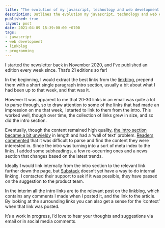 ```yaml
---
title: "The evolution of my javascript, technology and web development newsletter"
description: Outlines the evolution my javascript, technology and web development newsletter has taken in the 21 issues published so far.
published: true
layout: post
date: 2021-04-09 15:39:00:00 +0700
tags:
- javascript
- web development
- linkblog
- programming
---
```

I started the newsletter back in November 2020, and I’ve published an edition every week since. That’s 21 editions so far!

In the beginning, I would extract the best links from the [linkblog](https://links.markjgsmith.com), prepend them with a short single paragraph intro section, usually a bit about what I had been up to that week, and that was it. 

However It was apparent to me that 20-30 links in an email was quite a lot to parse through, so to draw attention to some of the links that had made an impression on me that week, I started to link to them from the intro. This worked well, though over time, the collection of links grew in size, and so did the intro section.

Eventually, though the content remained high quality, [the intro section became a bit unwieldy](https://markjgsmith.substack.com/p/mark-smiths-newsletter-20-03-2021) in length and had a ‘wall of text’ problem. [Readers commented](https://links.markjgsmith.com/archives/html/2021/03/#ca2c135a-b51f-439f-8328-24424e7795cd) that it was difficult to parse and find the content they were interested in. Since the intro was turning into a sort of meta index to the links, I added some subheadings, a few re-occurring ones and a news section that changes based on the latest trends.

Ideally I would link internally from the intro section to the relevant link further down the page, but [Substack](https://substack.com) doesn’t yet have a way to do internal linking. I contacted their support to ask if it was possible, they have passed on the suggestion to the product team.

In the interim all the intro links are to the relevant post on the linkblog, which contains any comments I made when I posted it, and the link to the article. By looking at the surrounding links you can also get a sense for the ‘context’ when that link was posted.

It’s a work in progress, I’d love to hear your thoughts and suggestions via email or in social media comments.
